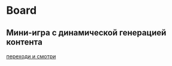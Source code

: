 # Board

##  Мини-игра с динамической генерацией контента
[переходи и смотри](https://zhelezkovev.github.io/Board/)
